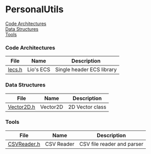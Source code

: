 # PersonalUtils

[Code Architectures](https://github.com/LioQing/PersonalUtils/new/master?readme=1#code-architectures)<br/>
[Data Structures](https://github.com/LioQing/PersonalUtils/new/master?readme=1#data-structures)<br/>
[Tools](https://github.com/LioQing/PersonalUtils/new/master?readme=1#tools)<br/>

### Code Architectures

File | Name | Description
------------ | ------------- | -------------
[lecs.h](https://github.com/LioQing/PersonalUtils/blob/master/code%20architectures/lecs.h) | Lio's ECS | Single header ECS library

### Data Structures

File | Name | Description
------------ | ------------- | -------------
[Vector2D.h](https://github.com/LioQing/PersonalUtils/blob/master/data%20structures/Vector2D.h) | Vector2D | 2D Vector class

### Tools

File | Name | Description
------------ | ------------- | -------------
[CSVReader.h](https://github.com/LioQing/PersonalUtils/blob/master/tools/CSVReader.h) | CSV Reader | CSV file reader and parser
